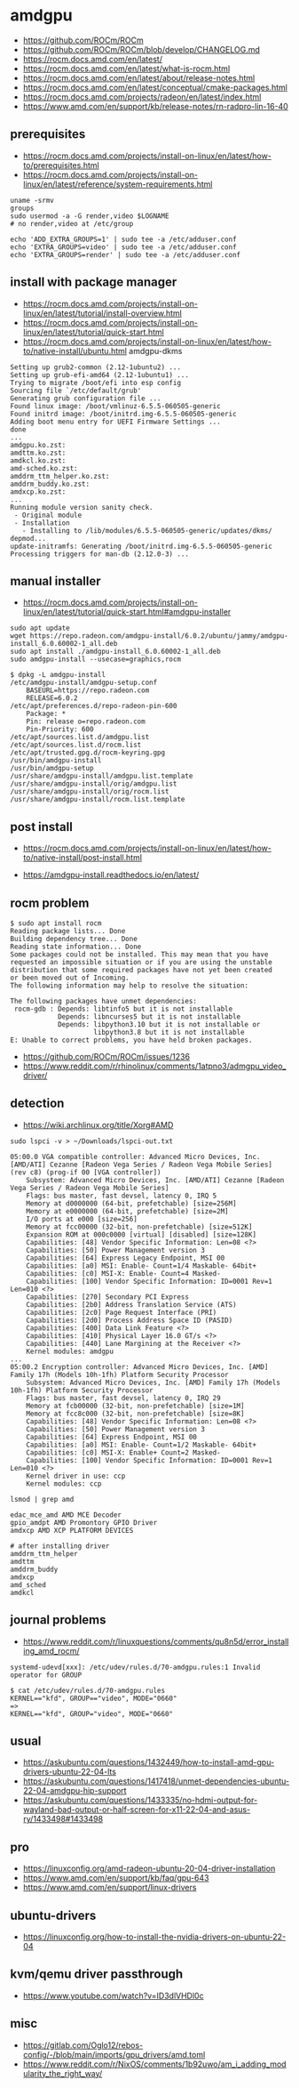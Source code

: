 # amdgpu

* https://github.com/ROCm/ROCm
* https://github.com/ROCm/ROCm/blob/develop/CHANGELOG.md
* https://rocm.docs.amd.com/en/latest/
* https://rocm.docs.amd.com/en/latest/what-is-rocm.html
* https://rocm.docs.amd.com/en/latest/about/release-notes.html
* https://rocm.docs.amd.com/en/latest/conceptual/cmake-packages.html
* https://rocm.docs.amd.com/projects/radeon/en/latest/index.html
* https://www.amd.com/en/support/kb/release-notes/rn-radpro-lin-16-40

## prerequisites

* https://rocm.docs.amd.com/projects/install-on-linux/en/latest/how-to/prerequisites.html
* https://rocm.docs.amd.com/projects/install-on-linux/en/latest/reference/system-requirements.html

```
uname -srmv
groups
sudo usermod -a -G render,video $LOGNAME
# no render,video at /etc/group

echo 'ADD_EXTRA_GROUPS=1' | sudo tee -a /etc/adduser.conf
echo 'EXTRA_GROUPS=video' | sudo tee -a /etc/adduser.conf
echo 'EXTRA_GROUPS=render' | sudo tee -a /etc/adduser.conf
```

## install with package manager

* https://rocm.docs.amd.com/projects/install-on-linux/en/latest/tutorial/install-overview.html
* https://rocm.docs.amd.com/projects/install-on-linux/en/latest/tutorial/quick-start.html
* https://rocm.docs.amd.com/projects/install-on-linux/en/latest/how-to/native-install/ubuntu.html
amdgpu-dkms

```
Setting up grub2-common (2.12-1ubuntu2) ...
Setting up grub-efi-amd64 (2.12-1ubuntu1) ...
Trying to migrate /boot/efi into esp config
Sourcing file `/etc/default/grub'
Generating grub configuration file ...
Found linux image: /boot/vmlinuz-6.5.5-060505-generic
Found initrd image: /boot/initrd.img-6.5.5-060505-generic
Adding boot menu entry for UEFI Firmware Settings ...
done
...
amdgpu.ko.zst:
amdttm.ko.zst:
amdkcl.ko.zst:
amd-sched.ko.zst:
amddrm_ttm_helper.ko.zst:
amddrm_buddy.ko.zst:
amdxcp.ko.zst:
...
Running module version sanity check.
 - Original module
 - Installation
   - Installing to /lib/modules/6.5.5-060505-generic/updates/dkms/
depmod...
update-initramfs: Generating /boot/initrd.img-6.5.5-060505-generic
Processing triggers for man-db (2.12.0-3) ...
```

## manual installer

* https://rocm.docs.amd.com/projects/install-on-linux/en/latest/tutorial/quick-start.html#amdgpu-installer

```
sudo apt update
wget https://repo.radeon.com/amdgpu-install/6.0.2/ubuntu/jammy/amdgpu-install_6.0.60002-1_all.deb
sudo apt install ./amdgpu-install_6.0.60002-1_all.deb
sudo amdgpu-install --usecase=graphics,rocm

$ dpkg -L amdgpu-install
/etc/amdgpu-install/amdgpu-setup.conf
    BASEURL=https://repo.radeon.com
    RELEASE=6.0.2
/etc/apt/preferences.d/repo-radeon-pin-600
    Package: *
    Pin: release o=repo.radeon.com
    Pin-Priority: 600
/etc/apt/sources.list.d/amdgpu.list
/etc/apt/sources.list.d/rocm.list
/etc/apt/trusted.gpg.d/rocm-keyring.gpg
/usr/bin/amdgpu-install
/usr/bin/amdgpu-setup
/usr/share/amdgpu-install/amdgpu.list.template
/usr/share/amdgpu-install/orig/amdgpu.list
/usr/share/amdgpu-install/orig/rocm.list
/usr/share/amdgpu-install/rocm.list.template
```

## post install

* https://rocm.docs.amd.com/projects/install-on-linux/en/latest/how-to/native-install/post-install.html

* https://amdgpu-install.readthedocs.io/en/latest/

## rocm problem

```
$ sudo apt install rocm
Reading package lists... Done
Building dependency tree... Done
Reading state information... Done
Some packages could not be installed. This may mean that you have
requested an impossible situation or if you are using the unstable
distribution that some required packages have not yet been created
or been moved out of Incoming.
The following information may help to resolve the situation:

The following packages have unmet dependencies:
 rocm-gdb : Depends: libtinfo5 but it is not installable
            Depends: libncurses5 but it is not installable
            Depends: libpython3.10 but it is not installable or
                     libpython3.8 but it is not installable
E: Unable to correct problems, you have held broken packages.
```

* https://github.com/ROCm/ROCm/issues/1236
* https://www.reddit.com/r/rhinolinux/comments/1atpno3/admgpu_video_driver/

## detection

* https://wiki.archlinux.org/title/Xorg#AMD

```
sudo lspci -v > ~/Downloads/lspci-out.txt

05:00.0 VGA compatible controller: Advanced Micro Devices, Inc. [AMD/ATI] Cezanne [Radeon Vega Series / Radeon Vega Mobile Series] (rev c8) (prog-if 00 [VGA controller])
	Subsystem: Advanced Micro Devices, Inc. [AMD/ATI] Cezanne [Radeon Vega Series / Radeon Vega Mobile Series]
	Flags: bus master, fast devsel, latency 0, IRQ 5
	Memory at d0000000 (64-bit, prefetchable) [size=256M]
	Memory at e0000000 (64-bit, prefetchable) [size=2M]
	I/O ports at e000 [size=256]
	Memory at fcc00000 (32-bit, non-prefetchable) [size=512K]
	Expansion ROM at 000c0000 [virtual] [disabled] [size=128K]
	Capabilities: [48] Vendor Specific Information: Len=08 <?>
	Capabilities: [50] Power Management version 3
	Capabilities: [64] Express Legacy Endpoint, MSI 00
	Capabilities: [a0] MSI: Enable- Count=1/4 Maskable- 64bit+
	Capabilities: [c0] MSI-X: Enable- Count=4 Masked-
	Capabilities: [100] Vendor Specific Information: ID=0001 Rev=1 Len=010 <?>
	Capabilities: [270] Secondary PCI Express
	Capabilities: [2b0] Address Translation Service (ATS)
	Capabilities: [2c0] Page Request Interface (PRI)
	Capabilities: [2d0] Process Address Space ID (PASID)
	Capabilities: [400] Data Link Feature <?>
	Capabilities: [410] Physical Layer 16.0 GT/s <?>
	Capabilities: [440] Lane Margining at the Receiver <?>
	Kernel modules: amdgpu
...
05:00.2 Encryption controller: Advanced Micro Devices, Inc. [AMD] Family 17h (Models 10h-1fh) Platform Security Processor
	Subsystem: Advanced Micro Devices, Inc. [AMD] Family 17h (Models 10h-1fh) Platform Security Processor
	Flags: bus master, fast devsel, latency 0, IRQ 29
	Memory at fcb00000 (32-bit, non-prefetchable) [size=1M]
	Memory at fcc8c000 (32-bit, non-prefetchable) [size=8K]
	Capabilities: [48] Vendor Specific Information: Len=08 <?>
	Capabilities: [50] Power Management version 3
	Capabilities: [64] Express Endpoint, MSI 00
	Capabilities: [a0] MSI: Enable- Count=1/2 Maskable- 64bit+
	Capabilities: [c0] MSI-X: Enable+ Count=2 Masked-
	Capabilities: [100] Vendor Specific Information: ID=0001 Rev=1 Len=010 <?>
	Kernel driver in use: ccp
	Kernel modules: ccp
```

```
lsmod | grep amd

edac_mce_amd AMD MCE Decoder
gpio_amdpt AMD Promontory GPIO Driver
amdxcp AMD XCP PLATFORM DEVICES

# after installing driver
amddrm_ttm_helper
amdttm
amddrm_buddy
amdxcp
amd_sched
amdkcl
```

## journal problems

* https://www.reddit.com/r/linuxquestions/comments/qu8n5d/error_installing_amd_rocm/

```
systemd-udevd[xxx]: /etc/udev/rules.d/70-amdgpu.rules:1 Invalid operator for GROUP

$ cat /etc/udev/rules.d/70-amdgpu.rules
KERNEL=="kfd", GROUP=="video", MODE="0660"
=>
KERNEL=="kfd", GROUP="video", MODE="0660"
```

## usual

* https://askubuntu.com/questions/1432449/how-to-install-amd-gpu-drivers-ubuntu-22-04-lts
* https://askubuntu.com/questions/1417418/unmet-dependencies-ubuntu-22-04-amdgpu-hip-support
* https://askubuntu.com/questions/1433335/no-hdmi-output-for-wayland-bad-output-or-half-screen-for-x11-22-04-and-asus-ry/1433498#1433498

## pro

* https://linuxconfig.org/amd-radeon-ubuntu-20-04-driver-installation
* https://www.amd.com/en/support/kb/faq/gpu-643
* https://www.amd.com/en/support/linux-drivers

## ubuntu-drivers

* https://linuxconfig.org/how-to-install-the-nvidia-drivers-on-ubuntu-22-04

## kvm/qemu driver passthrough

* https://www.youtube.com/watch?v=ID3dlVHDl0c

## misc

* https://gitlab.com/Oglo12/rebos-config/-/blob/main/imports/gpu_drivers/amd.toml
* https://www.reddit.com/r/NixOS/comments/1b92uwo/am_i_adding_modularity_the_right_way/
